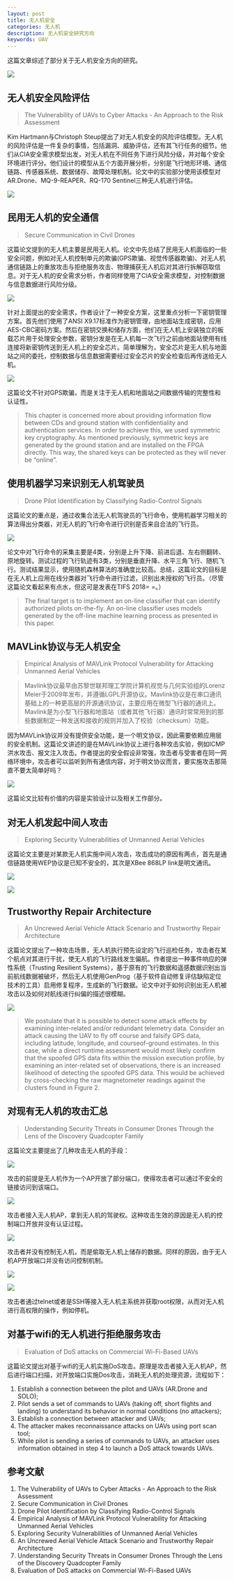 ```yaml
---
layout: post
title: 无人机安全
categories: 无人机
description: 无人机安全研究方向
keywords: UAV
---
```


这篇文章综述了部分关于无人机安全方向的研究。

![](/images/ALGO/T12.png)

## 无人机安全风险评估

> The Vulnerability of UAVs to Cyber Attacks - An Approach to the Risk Assessment

Kim Hartmann与Christoph Steup提出了对无人机安全的风险评估模型。无人机的风险评估是一件复杂的事情，包括漏洞、威胁评估，还有其飞行任务的细节。他们从CIA安全需求模型出发，对无人机在不同任务下进行风险分级，并对每个安全环境进行评分。他们设计的模型从五个方面开展分析，分别是飞行地形环境、通信链路、传感器系统、数据储存、故障处理机制。论文中的实验部分使用该模型对AR.Drone、MQ-9-REAPER、RQ-170 Sentinel三种无人机进行评估。

![](/images/UAV/U190529-1.png)

## 民用无人机的安全通信

> Secure Communication in Civil Drones

这篇论文提到的无人机主要是民用无人机。论文中先总结了民用无人机面临的一些安全问题，例如对无人机控制单元的欺骗(GPS欺骗、视觉传感器欺骗)、对无人机通信链路上的重放攻击与拒绝服务攻击、物理捕获无人机后对其进行拆解窃取信息。对于无人机的安全需求分析，作者同样使用了CIA安全需求模型，对控制数据与信息数据进行风险分级。

![](/images/UAV/U190529-2.png)

针对上面提出的安全需求，作者设计了一种安全方案，这里重点分析一下密钥管理方案。首先他们使用了ANSI X9.17标准作为密钥管理，由地面站生成密钥，应用AES-CBC密码方案。然后在密钥交换和储存方面，他们在无人机上安装独立的板载芯片用于处理安全参数，密钥分发是在无人机每一次飞行之前由地面站使用有线连接将新密钥传送到无人机上的安全芯片。简单理解为，安全芯片是无人机与地面站之间的委托，控制数据与信息数据需要经过安全芯片的安全检查后再传送给无人机。

![](/images/UAV/U190529-3.png)

这篇论文不针对GPS欺骗，而是关注于无人机和地面站之间数据传输的完整性和认证性。

> This chapter is concerned more about providing information flow between CDs and ground station with confidentiality and authentication services. In order to achieve this, we used symmetric key cryptography. As mentioned previously, symmetric keys are generated by the ground station and are installed on the FPGA directly. This way, the shared keys can be protected as they will never be “online”.

## 使用机器学习来识别无人机驾驶员

> Drone Pilot Identification by Classifying Radio-Control Signals

这篇论文的重点是，通过收集合法无人机驾驶员的飞行命令，使用机器学习相关的算法得出分类器，对无人机的飞行命令进行识别是否来自合法的飞行员。

![](/images/UAV/U190529-4.png)

论文中对飞行命令的采集主要是4类，分别是上升下降、前进后退、左右侧翻转、原地旋转。测试过程的飞行轨迹有3类，分别是垂直升降、水平三角飞行、随机飞行。测试结果显示，使用随机森林算法的准确度比较高。总结，这篇论文的目标是在无人机上应用在线分类器对飞行命令进行过滤，识别出未授权的飞行员。（尽管这篇论文看起来有点水，但这可是发表在TIFS 2018= =。）

> The final target is to implement an on-line classifier that can identify authorized pilots on-the-fly. An on-line classifier uses models generated by the off-line machine learning process as presented in this paper.

## MAVLink协议与无人机安全

> Empirical Analysis of MAVLink Protocol Vulnerability for Attacking Unmanned Aerial Vehicles

> Mavlink协议最早由苏黎世联邦理工学院计算机视觉与几何实验组的Lorenz Meier于2009年发布，并遵循LGPL开源协议。Mavlink协议是在串口通讯基础上的一种更高层的开源通讯协议，主要应用在微型飞行器的通讯上。Mavlink是为小型飞行器和地面站（或者其他飞行器）通讯时常常用到的那些数据制定一种发送和接收的规则并加入了校验（checksum）功能。

因为MAVLink协议并没有提供安全功能，是一个明文协议，因此需要依赖应用层的安全机制。这篇论文讲述的是在MAVLink协议上进行各种攻击实验，例如ICMP洪水攻击、报文注入攻击。作者提出的安全假设非常强，攻击者与受害者在同一网络环境中，攻击者可以监听到所有通信内容，对于明文协议而言，要实施攻击那简直不要太简单好吗？

![](/images/UAV/U190529-5.png)

这篇论文比较有价值的内容是实验设计以及相关工作部分。

## 对无人机发起中间人攻击

> Exploring Security Vulnerabilities of Unmanned Aerial Vehicles

这篇论文主要是对某款无人机实施中间人攻击，攻击成功的原因有两点，首先是通信链路使用WEP协议是已知不安全的，其次是XBee 868LP link是明文通讯。

![](/images/UAV/U190529-6.png)

![](/images/UAV/U190529-7.png)

## Trustworthy Repair Architecture

> An Uncrewed Aerial Vehicle Attack Scenario and Trustworthy Repair Architecture

这篇论文提出了一种攻击场景，无人机执行预先设定的飞行巡检任务，攻击者在某个航点对其进行干扰，使无人机的飞行路线发生偏航。作者提出一种事件响应的弹性系统（Trusting Resilient Systems），基于原有的飞行数据和遥感数据识别出当前航线数据被破坏，然后无人机使用GenProg（基于软件自动修复评估缺陷定位技术的工具）启用修复程序，生成新的飞行数据。论文中对于如何识别出无人机被攻击以及如何对航线进行纠偏的描述很模糊。

![](/images/UAV/U190529-8.png)

> We postulate that it is possible to detect some attack effects by examining inter-related and/or redundant telemetry data. Consider an attack causing the UAV to fly off course and
falsify GPS data, including latitude, longitude, and courseof-ground estimates. In this case, while a direct runtime assessment would most likely confirm that the spoofed GPS data fits within the mission execution profile, by examining an inter-related set of observations, there is an increased likelihood of detecting the spoofed GPS data. This would be achieved by cross-checking the raw magnetometer readings against the clusters found in Figure 2.

## 对现有无人机的攻击汇总

> Understanding Security Threats in Consumer Drones Through the Lens of the Discovery Quadcopter Family

这篇论文主要提出了几种攻击无人机的手段：

![](/images/UAV/U190529-9.png)

攻击的前提是无人机作为一个AP开放了部分端口，使得攻击者可以通过不安全的链接访问到该端口。

![](/images/UAV/U190529-10.png)

攻击者接入无人机AP，拿到无人机的驾驶权。这种攻击生效的原因是无人机的控制端口开放并没有认证过程。

![](/images/UAV/U190529-11.png)

攻击者并没有控制无人机，而是偷取无人机上储存的数据。同样的原因，由于无人机AP开放端口并没有访问控制机制。

![](/images/UAV/U190529-12.png)

![](/images/UAV/U190529-13.png)

攻击者通过telnet或者是SSH等接入无人机主系统并获取root权限，从而对无人机进行高权限的操作，例如停机。

## 对基于wifi的无人机进行拒绝服务攻击

> Evaluation of DoS attacks on Commercial Wi-Fi-Based UAVs

这篇论文提出对基于wifi的无人机实施DoS攻击。原理是攻击者接入无人机AP，然后进行端口扫描，对开放端口实施Dos攻击，消耗无人机的处理资源，流程如下：

1. Establish a connection between the pilot and UAVs (AR.Drone and SOLO);
2. Pilot sends a set of commands to UAVs (taking off, short flights and landing) to understand its behavior in normal conditions (no attackers);
3. Establish a connection between attacker and UAVs;
4. The attacker makes reconnaissance attacks on UAVs using port scan tool;
5. While pilot is sending a series of commands to UAVs, an attacker uses information obtained in step 4 to launch a DoS attack towards UAVs.



## 参考文献

1. The Vulnerability of UAVs to Cyber Attacks - An Approach to the Risk Assessment
2. Secure Communication in Civil Drones
3. Drone Pilot Identification by Classifying Radio-Control Signals
4. Empirical Analysis of MAVLink Protocol Vulnerability for Attacking Unmanned Aerial Vehicles
5. Exploring Security Vulnerabilities of Unmanned Aerial Vehicles
6. An Uncrewed Aerial Vehicle Attack Scenario and Trustworthy Repair Architecture
7. Understanding Security Threats in Consumer Drones Through the Lens of the Discovery Quadcopter Family
8. Evaluation of DoS attacks on Commercial Wi-Fi-Based UAVs
